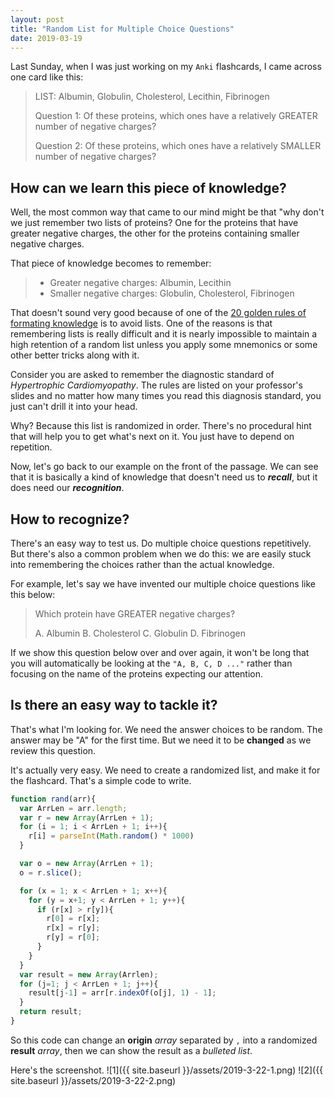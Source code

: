 ```yaml
---
layout: post
title: "Random List for Multiple Choice Questions"
date: 2019-03-19
---
```

Last Sunday, when I was just working on my `Anki` flashcards, I came across one card like this:

> LIST: Albumin, Globulin, Cholesterol, Lecithin, Fibrinogen
>
> Question 1: Of these proteins, which ones have a relatively GREATER number of negative charges?
>
> Question 2: Of these proteins, which ones have a relatively SMALLER number of negative charges?

## How can we learn this piece of knowledge?

Well, the most common way that came to our mind might be that "why don't we just remember two lists of proteins? One for the proteins that have greater negative charges, the other for the proteins containing smaller negative charges.

That piece of knowledge becomes to remember:
> - Greater negative charges: Albumin, Lecithin
> - Smaller negative charges: Globulin, Cholesterol, Fibrinogen

That doesn't sound very good because of one of the [20 golden rules of formating knowledge](https://www.supermemo.com/en/articles/20rules) is to avoid lists. One of the reasons is that remembering lists is really difficult and it is nearly impossible to maintain a high retention of a random list unless you apply some mnemonics or some other better tricks along with it.

Consider you are asked to remember the diagnostic standard of *Hypertrophic Cardiomyopathy*. The rules are listed on your professor's slides and no matter how many times you read this diagnosis standard, you just can't drill it into your head.

Why? Because this list is randomized in order. There's no procedural hint that will help you to get what's next on it. You just have to depend on repetition.

Now, let's go back to our example on the front of the passage. We can see that it is basically a kind of knowledge that doesn't need us to ***recall***, but it does need our ***recognition***.

## How to recognize?
There's an easy way to test us. Do multiple choice questions repetitively. But there's also a common problem when we do this: we are easily stuck into remembering the choices rather than the actual knowledge.

For example, let's say we have invented our multiple choice questions like this below:

> Which protein have GREATER negative charges?
>
> A. Albumin
> B. Cholesterol
> C. Globulin
> D. Fibrinogen

If we show this question below over and over again, it won't be long that you will automatically be looking at the `"A, B, C, D ..."` rather than focusing on the name of the proteins expecting our attention.

## Is there an easy way to tackle it?
That's what I'm looking for. We need the answer choices to be random. The answer may be "A" for the first time. But we need it to be **changed** as we review this question.

It's actually very easy. We need to create a randomized list, and make it for the flashcard. That's a simple code to write.

```javascript
function rand(arr){
  var ArrLen = arr.length;
  var r = new Array(ArrLen + 1);
  for (i = 1; i < ArrLen + 1; i++){
    r[i] = parseInt(Math.random() * 1000)
  }

  var o = new Array(ArrLen + 1);
  o = r.slice();

  for (x = 1; x < ArrLen + 1; x++){
    for (y = x+1; y < ArrLen + 1; y++){
      if (r[x] > r[y]){
        r[0] = r[x];
        r[x] = r[y];
        r[y] = r[0];
      }  
    }
  }
  var result = new Array(Arrlen);
  for (j=1; j < ArrLen + 1; j++){
    result[j-1] = arr[r.indexOf(o[j], 1) - 1];
  }
  return result;
}
```

So this code can change an **origin** *array* separated by `,` into a randomized **result** *array*, then we can show the result as a *bulleted list*.

Here's the screenshot.
![1]({{ site.baseurl }}/assets/2019-3-22-1.png)
![2]({{ site.baseurl }}/assets/2019-3-22-2.png)
